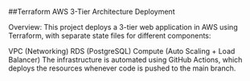 ##Terraform AWS 3-Tier Architecture Deployment

Overview:
This project deploys a 3-tier web application in AWS using Terraform, with separate state files for different components:

VPC (Networking)
RDS (PostgreSQL)
Compute (Auto Scaling + Load Balancer)
The infrastructure is automated using GitHub Actions, which deploys the resources whenever code is pushed to the main branch.
